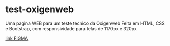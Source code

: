 # test-oxigenweb

Uma pagina WEB para um teste tecnico da Oxigenweb
Feita em HTML, CSS e Bootstrap, com responsividade para telas de 1170px e 320px

<a href="https://www.figma.com/file/RaQYqfyZS9ZrOStd03KxLW/teste_programacao_2023?type=design&node-id=1-557&mode=design&t=V8QXCbwdmR2o16fK-0">link FIGMA</a>
